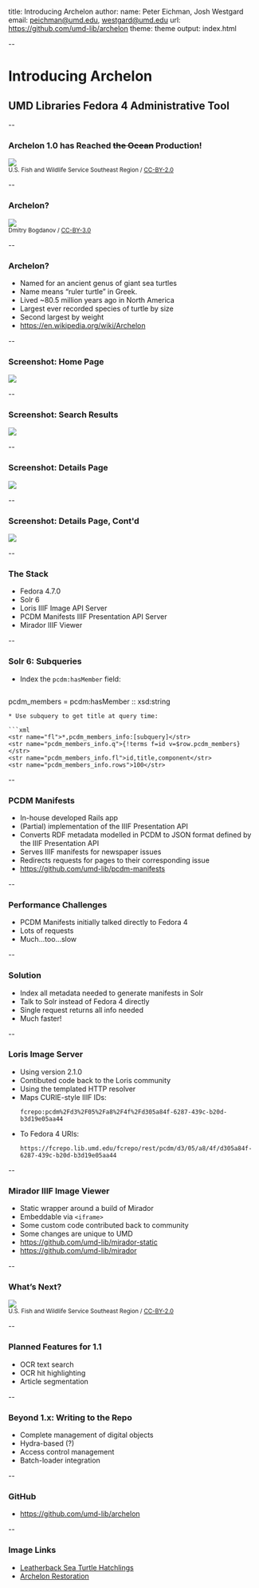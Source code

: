 title: Introducing Archelon
author:
  name: Peter Eichman, Josh Westgard
  email: peichman@umd.edu, westgard@umd.edu
  url: https://github.com/umd-lib/archelon
theme: theme
output: index.html

--

# Introducing Archelon
## UMD Libraries Fedora 4 Administrative Tool

--

### Archelon 1.0 has Reached <del>the Ocean</del> Production!

![](LeatherbacksCrawlingToTheSea.jpg)  
<small class="photo-credit">U.S. Fish and Wildlife Service Southeast Region / <a href="http://creativecommons.org/licenses/by/2.0">CC-BY-2.0</a></small>

--

### Archelon?

![](ArchelonTurtle.jpg)
<br/><small class="photo-credit">Dmitry Bogdanov / <a href="http://creativecommons.org/licenses/by/3.0">CC-BY-3.0</a></small>

--

### Archelon?

* Named for an ancient genus of giant sea turtles
* Name means “ruler turtle” in Greek.
* Lived ~80.5 million years ago in North America
* Largest ever recorded species of turtle by size
* Second largest by weight
* <https://en.wikipedia.org/wiki/Archelon>

--

### Screenshot: Home Page

![](ArchelonHomeScreen.png)

--

### Screenshot: Search Results

![](ArchelonSearchResults.png)

--

### Screenshot: Details Page

![](ArchelonDetailsPageTop.png)

--

### Screenshot: Details Page, Cont'd

![](ArchelonDetailsPageBottom.png)

--

### The Stack

* Fedora 4.7.0
* Solr 6
* Loris IIIF Image API Server
* PCDM Manifests IIIF Presentation API Server
* Mirador IIIF Viewer

--

### Solr 6: Subqueries

* Index the `pcdm:hasMember` field:

  ```
pcdm_members = pcdm:hasMember :: xsd:string
  ```
* Use subquery to get title at query time:

  ```xml
<str name="fl">*,pcdm_members_info:[subquery]</str>
<str name="pcdm_members_info.q">{!terms f=id v=$row.pcdm_members}</str>
<str name="pcdm_members_info.fl">id,title,component</str>
<str name="pcdm_members_info.rows">100</str>
  ```

--

### PCDM Manifests

* In-house developed Rails app
* (Partial) implementation of the IIIF Presentation API
* Converts RDF metadata modelled in PCDM to JSON format defined by the IIIF Presentation API
* Serves IIIF manifests for newspaper issues
* Redirects requests for pages to their corresponding issue
* <https://github.com/umd-lib/pcdm-manifests>

--

### Performance Challenges

* PCDM Manifests initially talked directly to Fedora 4
* Lots of requests
* Much...too...slow

--

### Solution

* Index all metadata needed to generate manifests in Solr
* Talk to Solr instead of Fedora 4 directly
* Single request returns all info needed
* Much faster!

--

### Loris Image Server

* Using version 2.1.0
* Contibuted code back to the Loris community
* Using the templated HTTP resolver
* Maps CURIE-style IIIF IDs:
  ```
  fcrepo:pcdm%2Fd3%2F05%2Fa8%2F4f%2Fd305a84f-6287-439c-b20d-b3d19e05aa44
  ```
* To Fedora 4 URIs:
  ```
  https://fcrepo.lib.umd.edu/fcrepo/rest/pcdm/d3/05/a8/4f/d305a84f-6287-439c-b20d-b3d19e05aa44
  ```

--

### Mirador IIIF Image Viewer

* Static wrapper around a build of Mirador
* Embeddable via `<iframe>`
* Some custom code contributed back to community
* Some changes are unique to UMD
* <https://github.com/umd-lib/mirador-static>
* <https://github.com/umd-lib/mirador>

--

### What’s Next?

![](SingleLeatherback.jpg)  
<small class="photo-credit">U.S. Fish and Wildlife Service Southeast Region / <a href="http://creativecommons.org/licenses/by/2.0">CC-BY-2.0</a></small>

--

### Planned Features for 1.1

* OCR text search
* OCR hit highlighting
* Article segmentation

--

### Beyond 1.x: Writing to the Repo

* Complete management of digital objects
* Hydra-based (?)
* Access control management
* Batch-loader integration

--

### GitHub

* <https://github.com/umd-lib/archelon>

--

### Image Links

* [Leatherback Sea Turtle Hatchlings](https://commons.wikimedia.org/wiki/File:Leatherbacks_crawling_to_the_sea.jpg)
* [Archelon Restoration](https://commons.wikimedia.org/wiki/File:Archelon1DB.jpg)

[CC-BY-2.0]: http://creativecommons.org/licenses/by/2.0

